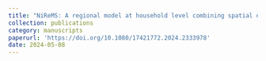 ```yaml
---
title: "NiReMS: A regional model at household level combining spatial econometrics with dynamic microsimulation"
collection: publications
category: manuscripts
paperurl: 'https://doi.org/10.1080/17421772.2024.2333978'
date: 2024-05-08
---
```

